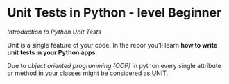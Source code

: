# Unit Tests in Python - level Beginner
*Introduction to Python Unit Tests*

Unit is a single feature of your code. In the repor you'll learn **how to write unit tests in your Python apps**.

Due to *object oriented programming (OOP)* in python every single attribute or method in your classes might be considered as UNIT.
